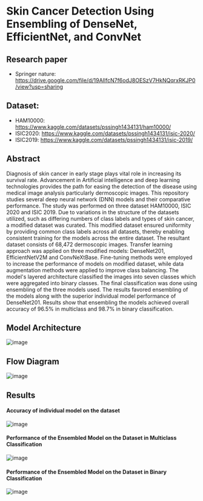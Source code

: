 # Skin Cancer Detection Using Ensembling of DenseNet, EfficientNet, and ConvNet

## Research paper
- Springer nature: https://drive.google.com/file/d/19AIlfcN7f6odJ8OESzV7HkNQqrxRKJP0/view?usp=sharing

## Dataset:
- HAM10000: https://www.kaggle.com/datasets/pssingh1434131/ham10000/
- ISIC2020: https://www.kaggle.com/datasets/pssingh1434131/isic-2020/
- ISIC2019: https://www.kaggle.com/datasets/pssingh1434131/isic-2019/

## Abstract
Diagnosis of skin cancer in early stage plays vital role in increasing its survival rate. Advancement in Artificial intelligence
and deep learning technologies provides the path for easing the detection of the disease using medical image analysis
particularly dermoscopic images. This repository studies several deep neural network (DNN) models and their comparative
performance. The study was performed on three dataset HAM10000, ISIC 2020 and ISIC 2019. Due to variations in the
structure of the datasets utilized, such as differing numbers of class labels and types of skin cancer, a modified dataset was
curated. This modified dataset ensured uniformity by providing common class labels across all datasets, thereby enabling
consistent training for the models across the entire dataset. The resultant dataset consists of 68,472 dermoscopic images.
Transfer learning approach was applied on three modified models: DenseNet201, EfficientNetV2M and ConvNeXtBase.
Fine-tuning methods were employed to increase the performance of models on modified dataset, while data augmentation
methods were applied to improve class balancing. The model's layered architecture classified the images into seven classes
which were aggregated into binary classes. The final classification was done using ensembling of the three models used.
The results favored ensembling of the models along with the superior individual model performance of DenseNet201.
Results show that ensembling the models achieved overall accuracy of 96.5% in multiclass and 98.7% in binary classification.

## Model Architecture
![image](https://github.com/pssingh1434131/Skin-Cancer-Classification/assets/97393064/626af3e5-fe2d-4c7e-a9f4-518985a8c4f2)

## Flow Diagram
![image](https://github.com/pssingh1434131/Skin-Cancer-Classification/assets/97393064/d1dcb6f3-374b-4582-9b97-2bd40ea90fd3)

## Results

#### Accuracy of individual model on the dataset
![image](https://github.com/pssingh1434131/Skin-Cancer-Classification/assets/97393064/82ee0b51-59a8-496a-bf39-b53a5c17a0c7)

#### Performance of the Ensembled Model on the Dataset in Multiclass Classification
![image](https://github.com/pssingh1434131/Skin-Cancer-Classification/assets/97393064/f4ad7772-efe3-4207-853d-3649398e95b7)

#### Performance of the Ensembled Model on the Dataset in Binary Classification
![image](https://github.com/pssingh1434131/Skin-Cancer-Classification/assets/97393064/df4d17cb-0b72-466f-8274-2cecdb88df7d)
